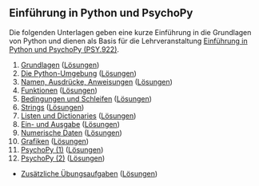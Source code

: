 ## Einführung in Python und PsychoPy

Die folgenden Unterlagen geben eine kurze Einführung in die Grundlagen von Python und dienen als Basis für die Lehrveranstaltung [Einführung in Python und PsychoPy (PSY.922)](https://online.uni-graz.at/kfu_online/pl/ui/$ctx/wbLv.wbShowLVDetail?pStpSpNr=951779).

 1. [Grundlagen](https://cbrnr.quarto.pub/python-25w-01/) ([Lösungen](https://cbrnr.quarto.pub/python-25w-01-solutions))
 2. [Die Python-Umgebung](https://cbrnr.quarto.pub/python-25w-02) ([Lösungen](https://cbrnr.quarto.pub/python-25w-02-solutions))
 3. [Namen, Ausdrücke, Anweisungen](https://cbrnr.quarto.pub/python-25w-03) ([Lösungen](https://cbrnr.quarto.pub/python-25w-03-solutions))
 4. [Funktionen](https://cbrnr.quarto.pub/python-25w-04) ([Lösungen](https://cbrnr.quarto.pub/python-25w-04-solutions))
 5. [Bedingungen und Schleifen](https://cbrnr.quarto.pub/python-25w-05) ([Lösungen](https://cbrnr.quarto.pub/python-25w-05-solutions))
 6. [Strings](https://cbrnr.quarto.pub/python-25w-06) ([Lösungen](https://cbrnr.quarto.pub/python-25w-06-solutions))
 7. [Listen und Dictionaries]() ([Lösungen]())
 8. [Ein- und Ausgabe]() ([Lösungen]())
 9. [Numerische Daten]() ([Lösungen]())
10. [Grafiken]() ([Lösungen]())
11. [PsychoPy (1)]() ([Lösungen]())
12. [PsychoPy (2)]() ([Lösungen]())

- [Zusätzliche Übungsaufgaben]() ([Lösungen]())
